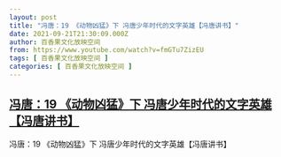 ```yaml
---
layout: post
title: "冯唐：19 《动物凶猛》下 冯唐少年时代的文字英雄【冯唐讲书】"
date: 2021-09-21T21:30:09.000Z
author: 百香果文化放映空间
from: https://www.youtube.com/watch?v=fmGTu7ZizEU
tags: [ 百香果文化放映空间 ]
categories: [ 百香果文化放映空间 ]
---
```

<!--1632259809000-->
[冯唐：19 《动物凶猛》下 冯唐少年时代的文字英雄【冯唐讲书】](https://www.youtube.com/watch?v=fmGTu7ZizEU)
------

<div>
冯唐：19 《动物凶猛》下 冯唐少年时代的文字英雄【冯唐讲书】
</div>
